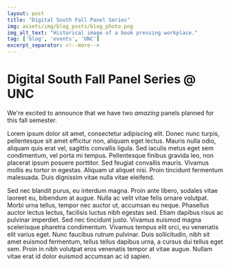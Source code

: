 ```yaml
---
layout: post
title: "Digital South Fall Panel Series"
img: assets/img/blog_posts/blog_photo.png
img_alt_text: "Historical image of a book pressing workplace."
tag: ['blog', 'events', 'UNC']
excerpt_separator: <!--more-->
---
```


# Digital South Fall Panel Series @ UNC

We're excited to announce that we have two *amazing* panels planned for this fall semester. 

<!--more-->

Lorem ipsum dolor sit amet, consectetur adipiscing elit. Donec nunc turpis, pellentesque sit amet efficitur non, aliquam eget lectus. Mauris nulla odio, aliquam quis erat vel, sagittis convallis ligula. Sed iaculis metus eget sem condimentum, vel porta mi tempus. Pellentesque finibus gravida leo, non placerat ipsum posuere porttitor. Sed feugiat convallis mauris. Vivamus mollis eu tortor in egestas. Aliquam ut aliquet nisi. Proin tincidunt fermentum malesuada. Duis dignissim vitae nulla vitae eleifend.


Sed nec blandit purus, eu interdum magna. Proin ante libero, sodales vitae laoreet eu, bibendum at augue. Nulla ac velit vitae felis ornare volutpat. Morbi urna tellus, tempor nec auctor ut, accumsan eu neque. Phasellus auctor lectus lectus, facilisis luctus nibh egestas sed. Etiam dapibus risus ac pulvinar imperdiet. Sed nec tincidunt justo. Vivamus euismod magna scelerisque pharetra condimentum. Vivamus tempus elit orci, eu venenatis elit varius eget. Nunc faucibus rutrum pulvinar. Duis sollicitudin, nibh sit amet euismod fermentum, tellus tellus dapibus urna, a cursus dui tellus eget sem. Proin in nibh volutpat eros venenatis tempor at vitae augue. Nullam vitae erat id dolor euismod accumsan ac id sapien.